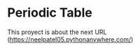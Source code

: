 <h1>Periodic Table </h1>

This proyect is about the next URL (https://neelpatel05.pythonanywhere.com/)